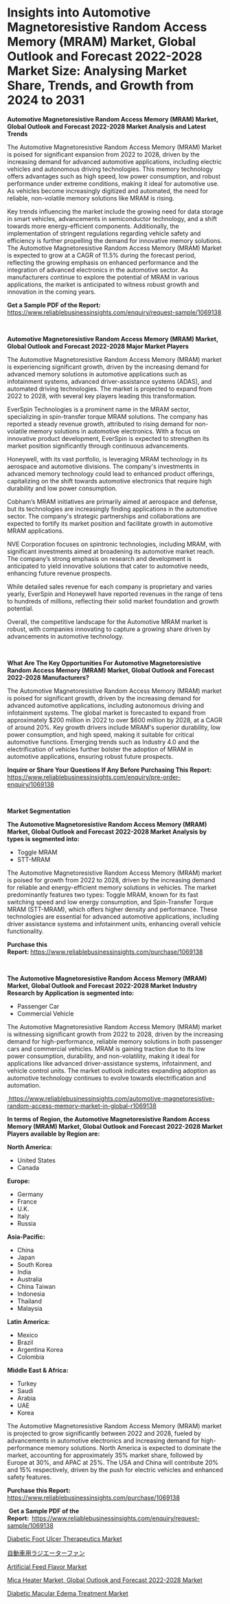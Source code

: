 <p><h1>Insights into Automotive Magnetoresistive Random Access Memory (MRAM) Market, Global Outlook and Forecast 2022-2028 Market Size: Analysing Market Share, Trends, and Growth from 2024 to 2031</h1></p><p><strong>Automotive Magnetoresistive Random Access Memory (MRAM) Market, Global Outlook and Forecast 2022-2028 Market Analysis and Latest Trends</strong></p>
<p><p>The Automotive Magnetoresistive Random Access Memory (MRAM) Market is poised for significant expansion from 2022 to 2028, driven by the increasing demand for advanced automotive applications, including electric vehicles and autonomous driving technologies. This memory technology offers advantages such as high speed, low power consumption, and robust performance under extreme conditions, making it ideal for automotive use. As vehicles become increasingly digitized and automated, the need for reliable, non-volatile memory solutions like MRAM is rising.</p><p>Key trends influencing the market include the growing need for data storage in smart vehicles, advancements in semiconductor technology, and a shift towards more energy-efficient components. Additionally, the implementation of stringent regulations regarding vehicle safety and efficiency is further propelling the demand for innovative memory solutions. The Automotive Magnetoresistive Random Access Memory (MRAM) Market is expected to grow at a CAGR of 11.5% during the forecast period, reflecting the growing emphasis on enhanced performance and the integration of advanced electronics in the automotive sector. As manufacturers continue to explore the potential of MRAM in various applications, the market is anticipated to witness robust growth and innovation in the coming years.</p></p>
<p><strong>Get a Sample PDF of the Report:&nbsp;</strong> <a href="https://www.reliablebusinessinsights.com/enquiry/request-sample/1069138">https://www.reliablebusinessinsights.com/enquiry/request-sample/1069138</a></p>
<p>&nbsp;</p>
<p><strong>Automotive Magnetoresistive Random Access Memory (MRAM) Market, Global Outlook and Forecast 2022-2028 Major Market Players</strong></p>
<p><p>The Automotive Magnetoresistive Random Access Memory (MRAM) market is experiencing significant growth, driven by the increasing demand for advanced memory solutions in automotive applications such as infotainment systems, advanced driver-assistance systems (ADAS), and automated driving technologies. The market is projected to expand from 2022 to 2028, with several key players leading this transformation.</p><p>EverSpin Technologies is a prominent name in the MRAM sector, specializing in spin-transfer torque MRAM solutions. The company has reported a steady revenue growth, attributed to rising demand for non-volatile memory solutions in automotive electronics. With a focus on innovative product development, EverSpin is expected to strengthen its market position significantly through continuous advancements.</p><p>Honeywell, with its vast portfolio, is leveraging MRAM technology in its aerospace and automotive divisions. The company's investments in advanced memory technology could lead to enhanced product offerings, capitalizing on the shift towards automotive electronics that require high durability and low power consumption.</p><p>Cobham’s MRAM initiatives are primarily aimed at aerospace and defense, but its technologies are increasingly finding applications in the automotive sector. The company's strategic partnerships and collaborations are expected to fortify its market position and facilitate growth in automotive MRAM applications.</p><p>NVE Corporation focuses on spintronic technologies, including MRAM, with significant investments aimed at broadening its automotive market reach. The company’s strong emphasis on research and development is anticipated to yield innovative solutions that cater to automotive needs, enhancing future revenue prospects.</p><p>While detailed sales revenue for each company is proprietary and varies yearly, EverSpin and Honeywell have reported revenues in the range of tens to hundreds of millions, reflecting their solid market foundation and growth potential.</p><p>Overall, the competitive landscape for the Automotive MRAM market is robust, with companies innovating to capture a growing share driven by advancements in automotive technology.</p></p>
<p>&nbsp;</p>
<p><strong>What Are The Key Opportunities For Automotive Magnetoresistive Random Access Memory (MRAM) Market, Global Outlook and Forecast 2022-2028 Manufacturers?</strong></p>
<p><p>The Automotive Magnetoresistive Random Access Memory (MRAM) market is poised for significant growth, driven by the increasing demand for advanced automotive applications, including autonomous driving and infotainment systems. The global market is forecasted to expand from approximately $200 million in 2022 to over $600 million by 2028, at a CAGR of around 20%. Key growth drivers include MRAM's superior durability, low power consumption, and high speed, making it suitable for critical automotive functions. Emerging trends such as Industry 4.0 and the electrification of vehicles further bolster the adoption of MRAM in automotive applications, ensuring robust future prospects.</p></p>
<p><strong>Inquire or Share Your Questions If Any Before Purchasing This Report:</strong> <a href="https://www.reliablebusinessinsights.com/enquiry/pre-order-enquiry/1069138">https://www.reliablebusinessinsights.com/enquiry/pre-order-enquiry/1069138</a></p>
<p>&nbsp;</p>
<p><strong>Market Segmentation</strong></p>
<p><strong>The Automotive Magnetoresistive Random Access Memory (MRAM) Market, Global Outlook and Forecast 2022-2028 Market Analysis by types is segmented into:</strong></p>
<p><ul><li>Toggle MRAM</li><li>STT-MRAM</li></ul></p>
<p><p>The Automotive Magnetoresistive Random Access Memory (MRAM) market is poised for growth from 2022 to 2028, driven by the increasing demand for reliable and energy-efficient memory solutions in vehicles. The market predominantly features two types: Toggle MRAM, known for its fast switching speed and low energy consumption, and Spin-Transfer Torque MRAM (STT-MRAM), which offers higher density and performance. These technologies are essential for advanced automotive applications, including driver assistance systems and infotainment units, enhancing overall vehicle functionality.</p></p>
<p><strong>Purchase this Report:&nbsp;</strong><a href="https://www.reliablebusinessinsights.com/purchase/1069138">https://www.reliablebusinessinsights.com/purchase/1069138</a></p>
<p>&nbsp;</p>
<p><strong>The Automotive Magnetoresistive Random Access Memory (MRAM) Market, Global Outlook and Forecast 2022-2028 Market Industry Research by Application is segmented into:</strong></p>
<p><ul><li>Passenger Car</li><li>Commercial Vehicle</li></ul></p>
<p><p>The Automotive Magnetoresistive Random Access Memory (MRAM) market is witnessing significant growth from 2022 to 2028, driven by the increasing demand for high-performance, reliable memory solutions in both passenger cars and commercial vehicles. MRAM is gaining traction due to its low power consumption, durability, and non-volatility, making it ideal for applications like advanced driver-assistance systems, infotainment, and vehicle control units. The market outlook indicates expanding adoption as automotive technology continues to evolve towards electrification and automation.</p></p>
<p><a href="https://www.reliablebusinessinsights.com/automotive-magnetoresistive-random-access-memory-market-in-global-r1069138">&nbsp;https://www.reliablebusinessinsights.com/automotive-magnetoresistive-random-access-memory-market-in-global-r1069138</a></p>
<p><strong>In terms of Region, the Automotive Magnetoresistive Random Access Memory (MRAM) Market, Global Outlook and Forecast 2022-2028 Market Players available by Region are:</strong></p>
<p>
    <p> <strong> North America: </strong>
        <ul>
            <li>United States</li>
            <li>Canada</li>
        </ul>
        </p> 
    <p> <strong> Europe: </strong>
        <ul>
            <li>Germany</li>
            <li>France</li>
            <li>U.K.</li>
            <li>Italy</li>
            <li>Russia</li>
        </ul>
        </p> 
    <p> <strong> Asia-Pacific: </strong>
        <ul>
            <li>China</li>
            <li>Japan</li>
            <li>South Korea</li>
            <li>India</li>
            <li>Australia</li>
            <li>China Taiwan</li>
            <li>Indonesia</li>
            <li>Thailand</li>
            <li>Malaysia</li>
        </ul>
        </p> 
    <p> <strong> Latin America: </strong>
        <ul>
            <li>Mexico</li>
            <li>Brazil</li>
            <li>Argentina Korea</li>
            <li>Colombia</li>
        </ul>
        </p> 
    <p> <strong> Middle East & Africa: </strong>
        <ul>
            <li>Turkey</li>
            <li>Saudi</li>
            <li>Arabia</li>
            <li>UAE</li>
            <li>Korea</li>
        </ul>
    </p>
    </p>
<p><p>The Automotive Magnetoresistive Random Access Memory (MRAM) market is projected to grow significantly between 2022 and 2028, fueled by advancements in automotive electronics and increasing demand for high-performance memory solutions. North America is expected to dominate the market, accounting for approximately 35% market share, followed by Europe at 30%, and APAC at 25%. The USA and China will contribute 20% and 15% respectively, driven by the push for electric vehicles and enhanced safety features.</p></p>
<p><strong>Purchase this Report: </strong><a href="https://www.reliablebusinessinsights.com/purchase/1069138">https://www.reliablebusinessinsights.com/purchase/1069138</a></p>
<p>&nbsp;<strong>Get a Sample PDF of the Report:&nbsp;&nbsp;</strong><a href="https://www.reliablebusinessinsights.com/enquiry/request-sample/1069138">https://www.reliablebusinessinsights.com/enquiry/request-sample/1069138</a></p>
<p><strong></strong></p>
<p><p><a href="https://www.linkedin.com/pulse/diabetic-foot-ulcer-therapeutics-market-global-regional-analysis-cnczc?trackingId=7zgTzREoTwG3jjLG6GSSVA%3D%3D">Diabetic Foot Ulcer Therapeutics Market</a></p><p><a href="https://medium.com/@lenorakris2023/%E8%87%AA%E5%8B%95%E8%BB%8A%E3%83%A9%E3%82%B8%E3%82%A8%E3%83%BC%E3%82%BF%E3%83%BC%E3%83%95%E3%82%A1%E3%83%B3%E5%B8%82%E5%A0%B4%E5%88%86%E6%9E%90%E5%A0%B1%E5%91%8A%E6%9B%B8-%E5%9C%B0%E5%9F%9F-%E3%82%BF%E3%82%A4%E3%83%97-%E3%82%A2%E3%83%AB%E3%83%9F%E3%83%8B%E3%82%A6%E3%83%A0-%E9%8A%85-%E3%81%8A%E3%82%88%E3%81%B3%E7%94%A8%E9%80%94-%E4%B9%97%E7%94%A8%E8%BB%8A-%E5%95%86%E7%94%A8%E8%BB%8A-%E3%81%AB%E3%82%88%E3%82%8B2024%E5%B9%B4%E3%81%8B%E3%82%892031%E5%B9%B4%E3%81%BE%E3%81%A7%E3%81%AE%E3%82%B0%E3%83%AD%E3%83%BC%E3%83%90%E3%83%AB%E3%82%A4%E3%83%B3%E3%82%B5%E3%82%A4%E3%83%88-1ffa064d79c4">自動車用ラジエーターファン</a></p><p><a href="https://medium.com/@alishaseffanie64/artificial-feed-flavor-market-size-market-segmentation-market-trends-and-growth-analysis-forecast-d7cc1aba0341">Artificial Feed Flavor Market</a></p><p><a href="https://github.com/wwwkeltoum/Market-Research-Report-List-4/blob/main/mica-heater-market-global-outlook-and-forecast-2022-2028-market.md">Mica Heater Market, Global Outlook and Forecast 2022-2028 Market</a></p><p><a href="https://www.linkedin.com/pulse/diabetic-macular-edema-treatment-market-analysis-report-global-twt5c?trackingId=Y9Eb2DWJTTOIv8%2Fg8pFQXw%3D%3D">Diabetic Macular Edema Treatment Market</a></p></p>